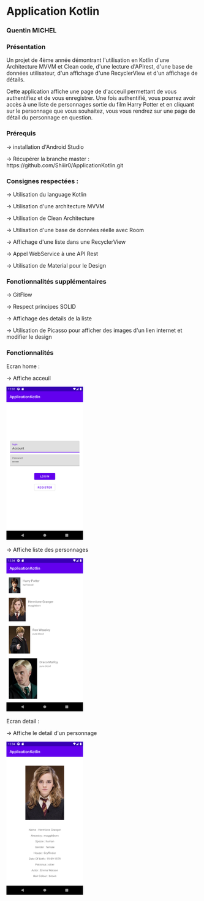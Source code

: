 # Application Kotlin


### Quentin MICHEL


### Présentation

<p> Un projet de 4ème année démontrant l'utilisation en Kotlin d'une Architecture MVVM et Clean code, d'une lecture d'APIrest, d'une base de données utilisateur, d'un affichage d'une RecyclerView et d'un affichage de détails. </p>
<p> Cette application affiche une page de d'acceuil permettant de vous authentifiez et de vous enregistrer. Une fois authentifié, vous pourrez avoir accès à une liste de personnages sortie du film Harry Potter et en cliquant sur le personnage que vous souhaitez, vous vous rendrez sur une page de détail du personnage en question.</p>

### Prérequis

<p> -> installation d'Android Studio</p>
<p> -> Récupérer la branche master : https://github.com/Shiiir0/ApplicationKotlin.git </p>

### Consignes respectées : 

<p> -> Utilisation du language Kotlin </p>
<p> -> Utilisation d'une architecture MVVM </p>
<p> -> Utilisation de Clean Architecture </p>
<p> -> Utilisation d'une base de données réelle avec Room </p>
<p> -> Affichage d'une liste dans une RecyclerView </p>
<p> -> Appel WebService à une API Rest </p>
<p> -> Utilisation de Material pour le Design </p>

### Fonctionnalités supplémentaires

<p> -> GitFlow </p>
<p> -> Respect principes SOLID </p>
<p> -> Affichage des details de la liste</p>
<p> -> Utilisation de Picasso pour afficher des images d'un lien internet et modifier le design </p>

### Fonctionnalités

<p> Ecran home : </p>

<p> -> Affiche acceuil </p>

<img src = "https://raw.githubusercontent.com/Shiiir0/ApplicationKotlin/master/img_rd/ecran_acceuil.png" title = "ecran liste" alt = "ecran liste" width="200" height="400">

<p> -> Affiche liste des personnages </p>

<img src = "https://raw.githubusercontent.com/Shiiir0/ApplicationKotlin/master/img_rd/ecran_liste.PNG" title = "ecran liste" alt = "ecran liste" width="200" height="400">

<p> Ecran detail : <p/>

<p> -> Affiche le detail d'un personnage </p>

<img src = "https://raw.githubusercontent.com/Shiiir0/ApplicationKotlin/master/img_rd/ecran_details.PNG" title = "ecran details" alt = "ecran details" width="200" height="400">
